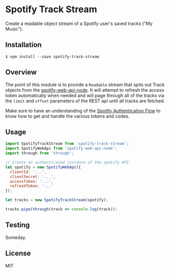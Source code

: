 # Spotify Track Stream

Create a readable object stream of a Spotify user's saved tracks ("My Music").

## Installation

```
$ npm install --save spotify-track-stream
```

## Overview

The point of this module is to provide a `Readable` stream that spits out Track
objects from the
[spotify-web-api-node](https://www.npmjs.com/package/spotify-web-api-node). It
will attempt to refresh the access token automatically when needed and will
page through all of the tracks via the `limit` and `offset` parameters of the
REST api until all tracks are fetched.

Make sure to have an understanding of the [Spotify Authentication
Flow](https://developer.spotify.com/web-api/authorization-guide/) to know how
to get and handle the various tokens and codes.

## Usage

```javascript
import SpotifyTrackStream from 'spotify-track-stream';
import SpotifyWebApi from 'spotify-web-api-node';
import through from 'through';

// Create an authenticated instance of the spotify API
let spotify = new SpotifyWebApi({
  clientId: '...',
  clientSecret: '...',
  accessToken: '...',
  refreshToken: '...'
});

let tracks = new SpotifyTrackStream(spotify);

tracks.pipe(through(track => console.log(track));
```

## Testing

Someday.

## License

MIT


